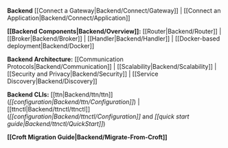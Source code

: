 **Backend**
[[Connect a Gateway|Backend/Connect/Gateway]] |
[[Connect an Application|Backend/Connect/Application]]

**[[Backend Components|Backend/Overview]]:**
[[Router|Backend/Router]] |
[[Broker|Backend/Broker]] |
[[Handler|Backend/Handler]] |
[[Docker-based deployment|Backend/Docker]]

**Backend Architecture:**
[[Communication Protocols|Backend/Communication]] |
[[Scalability|Backend/Scalability]] |
[[Security and Privacy|Backend/Security]] |
[[Service Discovery|Backend/Discovery]]

**Backend CLIs:**
[[ttn|Backend/ttn/ttn]] (*[[configuration|Backend/ttn/Configuration]]*) |
[[ttnctl|Backend/ttnctl/ttnctl]] (*[[configuration|Backend/ttnctl/Configuration]]* and *[[quick start guide|Backend/ttnctl/QuickStart]]*)

**[[Croft Migration Guide|Backend/Migrate-From-Croft]]**
